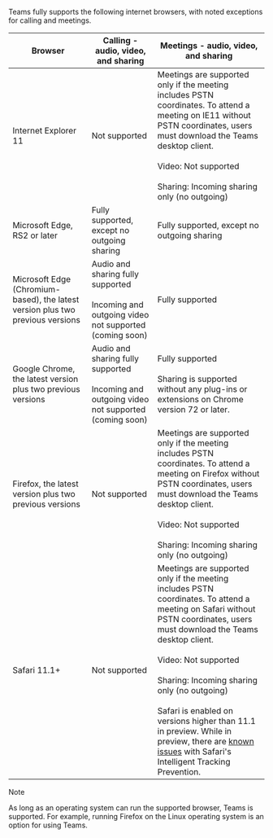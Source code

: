 Teams fully supports the following internet browsers, with noted exceptions for calling and meetings.


|Browser  |Calling - audio, video, and sharing  |Meetings - audio, video, and sharing  |
|---------|---------|---------|
|Internet Explorer 11     |Not supported         |Meetings are supported only if the meeting includes PSTN coordinates. To attend a meeting on IE11 without PSTN coordinates, users must download the Teams desktop client.<br><br>Video: Not supported<br><br>Sharing: Incoming sharing only (no outgoing)     |
|Microsoft Edge, RS2 or later     |Fully supported, except no outgoing sharing         |Fully supported, except no outgoing sharing         |
|Microsoft Edge (Chromium-based), the latest version plus two previous versions     | Audio and sharing fully supported <br><br>Incoming and outgoing video not supported (coming soon)    |Fully supported         |
|Google Chrome, the latest version plus two previous versions       |Audio and sharing fully supported <br><br>Incoming and outgoing video not supported (coming soon) |Fully supported <br> <br>Sharing is supported without any plug-ins or extensions on Chrome version 72 or later.       |
|Firefox, the latest version plus two previous versions     |Not supported         |Meetings are supported only if the meeting includes PSTN coordinates. To attend a meeting on Firefox without PSTN coordinates, users must download the Teams desktop client.<br><br>Video: Not supported<br><br>Sharing: Incoming sharing only (no outgoing)     |
|Safari 11.1+     | Not supported        |Meetings are supported only if the meeting includes PSTN coordinates. To attend a meeting on Safari without PSTN coordinates, users must download the Teams desktop client.<br><br>Video: Not supported<br><br>Sharing: Incoming sharing only (no outgoing)<br><br>Safari is enabled on versions higher than 11.1 in preview. While in preview, there are [known issues](https://support.office.com/article/safari-browser-support-1aac0a7c-35a8-42c1-a7df-f674afe234df) with Safari's Intelligent Tracking Prevention.      |


> [!NOTE]
> As long as an operating system can run the supported browser, Teams is supported. For example, running Firefox on the Linux operating system is an option for using Teams.
